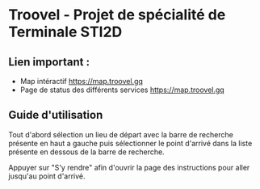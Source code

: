 # Troovel - Projet de spécialité de Terminale STI2D

## Lien important : 
- Map intéractif https://map.troovel.gq
- Page de status des différents services https://map.troovel.gq


## Guide d'utilisation

Tout d'abord sélection un lieu de départ avec la barre de recherche présente en haut a gauche puis sélectionner le point d'arrivé dans la liste présente en dessous de la barre de recherche.

Appuyer sur "S'y rendre" afin d'ouvrir la page des instructions pour aller jusqu'au point d'arrivé.
